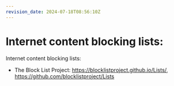 ```yaml
---
revision_date: 2024-07-18T08:56:10Z
---
```

# Internet content blocking lists:
Internet content blocking lists:
* The Block List Project: https://blocklistproject.github.io/Lists/, https://github.com/blocklistproject/Lists